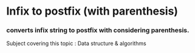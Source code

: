 # Infix to postfix (with parenthesis)
### converts infix string to postfix with considering parenthesis.
Subject covering this topic : Data structure & algorithms
